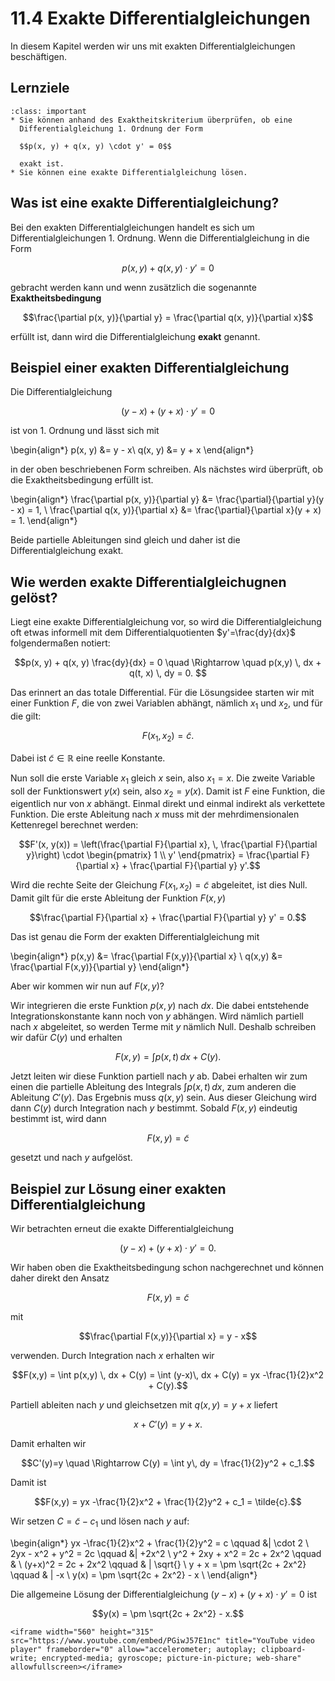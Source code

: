 # 11.4 Exakte Differentialgleichungen

In diesem Kapitel werden wir uns mit exakten Differentialgleichungen
beschäftigen. 

## Lernziele

```{admonition} Lernziele
:class: important
* Sie können anhand des Exaktheitskriterium überprüfen, ob eine
  Differentialgleichung 1. Ordnung der Form
  
  $$p(x, y) + q(x, y) \cdot y' = 0$$ 

  exakt ist.
* Sie können eine exakte Differentialgleichung lösen.
```

## Was ist eine exakte Differentialgleichung?

Bei den exakten Differentialgleichungen handelt es sich um
Differentialgleichungen 1. Ordnung. Wenn die Differentialgleichung in die Form 

$$p(x, y) + q(x, y) \cdot y' = 0$$

gebracht werden kann und wenn zusätzlich die sogenannte **Exaktheitsbedingung**

$$\frac{\partial p(x, y)}{\partial
y} = \frac{\partial q(x, y)}{\partial x}$$

erfüllt ist, dann wird die Differentialgleichung **exakt** genannt.

## Beispiel einer exakten Differentialgleichung

Die Differentialgleichung

$$(y - x) + (y+x)\cdot y' = 0$$

ist von 1. Ordnung und lässt sich mit

\begin{align*}
p(x, y) &= y - x\\
q(x, y) &= y + x
\end{align*}

in der oben beschriebenen Form schreiben. Als nächstes wird überprüft, ob die
Exaktheitsbedingung erfüllt ist.

\begin{align*}
\frac{\partial p(x, y)}{\partial y} &= \frac{\partial}{\partial y}(y - x) = 1, \\
\frac{\partial q(x, y)}{\partial x} &= \frac{\partial}{\partial x}(y + x) = 1. 
\end{align*}

Beide partielle Ableitungen sind gleich und daher ist die Differentialgleichung
exakt.

## Wie werden exakte Differentialgleichugnen gelöst?

Liegt eine exakte Differentialgleichung vor, so wird die Differentialgleichung
oft etwas informell mit dem Differentialquotienten $y'=\frac{dy}{dx}$
folgendermaßen notiert:

$$p(x, y) + q(x, y) \frac{dy}{dx} = 0 \quad 
\Rightarrow \quad p(x,y) \, dx + q(t, x) \, dy = 0. $$

Das erinnert an das totale Differential. Für die Lösungsidee starten wir mit
einer Funktion $F$, die von zwei Variablen abhängt, nämlich $x_1$ und $x_2$, und
für die gilt:

$$F(x_1, x_2) = \tilde{c}.$$

Dabei ist $\tilde{c}\in\mathbb{R}$ eine reelle Konstante. 

Nun soll die erste Variable $x_1$ gleich $x$ sein, also $x_1 = x$. Die zweite
Variable soll der Funktionswert $y(x)$ sein, also $x_2=y(x)$. Damit ist $F$ eine
Funktion, die eigentlich nur von $x$ abhängt. Einmal direkt und einmal indirekt
als verkettete Funktion. Die erste Ableitung nach $x$ muss mit der
mehrdimensionalen Kettenregel berechnet werden:

$$F'(x, y(x)) = \left(\frac{\partial F}{\partial x}, \, \frac{\partial F}{\partial y}\right) \cdot 
\begin{pmatrix} 1 \\ y' \end{pmatrix} 
= \frac{\partial F}{\partial x} + \frac{\partial F}{\partial y} y'.$$

Wird die rechte Seite der Gleichung $F(x_1, x_2) = \tilde{c}$ abgeleitet, ist dies Null.
Damit gilt für die erste Ableitung der Funktion $F(x,y)$

$$\frac{\partial F}{\partial x} + \frac{\partial F}{\partial y} y' = 0.$$

Das ist genau die Form der exakten Differentialgleichung mit

\begin{align*}
p(x,y) &= \frac{\partial F(x,y)}{\partial x} \\
q(x,y) &= \frac{\partial F(x,y)}{\partial y}
\end{align*}

Aber wir kommen wir nun auf $F(x,y)$?

Wir integrieren die erste Funktion $p(x,y)$ nach $dx$. Die dabei entstehende
Integrationskonstante kann noch von $y$ abhängen. Wird nämlich partiell nach $x$
abgeleitet, so werden Terme mit $y$ nämlich Null. Deshalb schreiben wir dafür
$C(y)$ und erhalten

$$F(x,y) = \int p(x,t) \, dx + C(y).$$

Jetzt leiten wir diese Funktion partiell nach $y$ ab. Dabei erhalten wir zum
einen die partielle Ableitung des Integrals $\int p(x,t) \, dx$, zum anderen die
Ableitung $C'(y)$. Das Ergebnis muss $q(x,y)$ sein. Aus dieser Gleichung wird
dann $C(y)$ durch Integration nach $y$ bestimmt. Sobald $F(x,y)$ eindeutig
bestimmt ist, wird dann 

$$F(x,y) = \tilde{c}$$

gesetzt und nach $y$ aufgelöst.

## Beispiel zur Lösung einer exakten Differentialgleichung

Wir betrachten erneut die exakte Differentialgleichung

$$(y - x) + (y+x)\cdot y' = 0.$$

Wir haben oben die Exaktheitsbedingung schon nachgerechnet und können daher
direkt den Ansatz

$$F(x,y) = \tilde{c}$$

mit 

$$\frac{\partial F(x,y)}{\partial x} = y - x$$

verwenden. Durch Integration nach $x$ erhalten wir

$$F(x,y) = \int p(x,y) \, dx + C(y) = \int (y-x)\, dx + C(y) 
= yx -\frac{1}{2}x^2 + C(y).$$

Partiell ableiten nach $y$ und gleichsetzen mit $q(x,y)=y+x$ liefert

$$x+C'(y) = y+x.$$

Damit erhalten wir 

$$C'(y)=y \quad \Rightarrow C(y) = \int y\, dy = \frac{1}{2}y^2 + c_1.$$

Damit ist

$$F(x,y) = yx -\frac{1}{2}x^2 + \frac{1}{2}y^2  + c_1 = \tilde{c}.$$

Wir setzen $C= \tilde{c} - c_1$ und lösen nach $y$ auf:

\begin{align*}
yx -\frac{1}{2}x^2 + \frac{1}{2}y^2  = c \qquad &| \cdot 2 \\
2yx - x^2 + y^2 = 2c \qquad &| +2x^2 \\
y^2 + 2xy + x^2 = 2c + 2x^2 \qquad & \\
(y+x)^2 = 2c + 2x^2 \qquad & | \sqrt{} \\
y + x = \pm \sqrt{2c + 2x^2} \qquad & | -x \\
y(x) = \pm \sqrt{2c + 2x^2} - x \\
\end{align*}

Die allgemeine Lösung der Differentialgleichung $(y - x) + (y+x)\cdot y' = 0$
ist

$$y(x) = \pm \sqrt{2c + 2x^2} - x.$$


```{dropdown} Video zu "Exakte Differentialgleichung" von Lernkompass
<iframe width="560" height="315" src="https://www.youtube.com/embed/PGiwJ57E1nc" title="YouTube video player" frameborder="0" allow="accelerometer; autoplay; clipboard-write; encrypted-media; gyroscope; picture-in-picture; web-share" allowfullscreen></iframe>
```